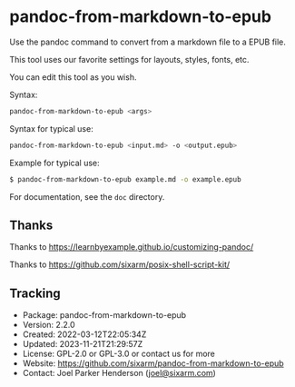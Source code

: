 # pandoc-from-markdown-to-epub

Use the pandoc command to convert from a markdown file to a EPUB file.

This tool uses our favorite settings for layouts, styles, fonts, etc.

You can edit this tool as you wish.

Syntax:

```sh
pandoc-from-markdown-to-epub <args>
```

Syntax for typical use:

```sh
pandoc-from-markdown-to-epub <input.md> -o <output.epub>
```

Example for typical use:

```sh
$ pandoc-from-markdown-to-epub example.md -o example.epub
```

For documentation, see the `doc` directory.


## Thanks

Thanks to https://learnbyexample.github.io/customizing-pandoc/

Thanks to https://github.com/sixarm/posix-shell-script-kit/


## Tracking

  * Package: pandoc-from-markdown-to-epub
  * Version: 2.2.0
  * Created: 2022-03-12T22:05:34Z
  * Updated: 2023-11-21T21:29:57Z
  * License: GPL-2.0 or GPL-3.0 or contact us for more
  * Website: https://github.com/sixarm/pandoc-from-markdown-to-epub
  * Contact: Joel Parker Henderson (joel@sixarm.com)
  